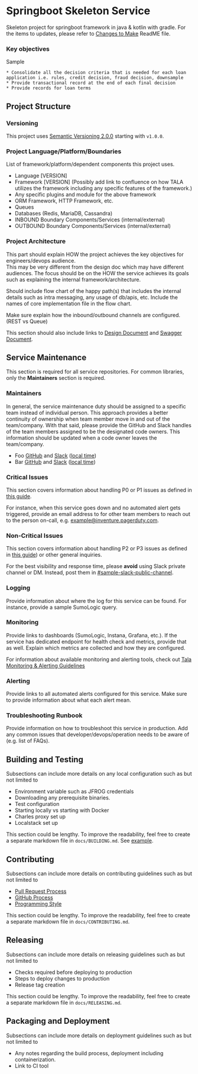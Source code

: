 # Springboot Skeleton Service

Skeleton project for springboot framework in java & kotlin with gradle. For the items to updates, please refer to [Changes to Make](./docs/ChangesReadME.md) ReadME file.

### Key objectives
Sample
```
* Consolidate all the decision criteria that is needed for each loan application i.e. rules, credit decision, fraud decision, downsample
* Provide transactional record at the end of each final decision
* Provide records for loan terms
```


## Project Structure

### Versioning
This project uses [Semantic Versioning 2.0.0](https://talamobile.atlassian.net/wiki/spaces/ATLAS/pages/885948433/Semantic+Versioning) starting with `v1.0.0`.

### Project Language/Platform/Boundaries
List of framework/platform/dependent components this project uses.

* Language [VERSION]
* Framework [VERSION]  (Possibly add link to confluence on how TALA utilizes the framework including any specific features of the framework.)
* Any specific plugins and module for the above framework
* ORM Framework, HTTP Framework, etc.
* Queues
* Databases (Redis, MariaDB, Cassandra)
* INBOUND Boundary Components/Services (internal/external)
* OUTBOUND Boundary Components/Services (internal/external)

### Project Architecture
This part should explain HOW the project achieves the key objectives for engineers/devops audience.  
This may be very different from the design doc which may have different audiences.
The focus should be on the HOW the service achieves its goals such as explaining the internal framework/architecture.

Should include flow chart of the happy path(s) that includes the internal details such as intra messaging, any usage of db/apis, etc.
Include the names of core implementation file in the flow chart.

Make sure explain how the inbound/outbound channels are configured. (REST vs Queue)

This section should also include links to [Design Document](http://replace.me) and [Swagger Document](http://replace.me).

## Service Maintenance
This section is required for all service repositories. For common libraries, only the **Maintainers** section is required.

### Maintainers
In general, the service maintenance duty should be assigned to a specific team instead of individual person.
This approach provides a better continuity of ownership when team member move in and out of the team/company.
With that said, please provide the GitHub and Slack handles of the team members assigned to be the designated code owners.
This information should be updated when a code owner leaves the team/company.
- Foo [GitHub](https://github.com/foo) and [Slack](https://talamobile.slack.com/team/foo) ([local time](https://www.google.com/search?q=time+in+Africa%2FNairobi))
- Bar [GitHub](https://github.com/bar) and [Slack](https://talamobile.slack.com/team/bar) ([local time](https://www.google.com/search?q=time+in+America%2FLos_Angeles))

### Critical Issues
This section covers information about handling P0 or P1 issues as defined in
[this guide](https://talamobile.atlassian.net/wiki/spaces/PS/pages/1901887766/Issue+Criticality+Guide+P0-P3).

For instance, when this service goes down and no automated alert gets triggered,
provide an email address to for other team members to reach out to the person on-call,
e.g. [example@inventure.pagerduty.com](mailto:example@inventure.pagerduty.com).

### Non-Critical Issues
This section covers information about handling P2 or P3 issues as defined in 
[this guide](https://talamobile.atlassian.net/wiki/spaces/PS/pages/1901887766/Issue+Criticality+Guide+P0-P3))
or other general inquiries.

For the best visibility and response time, please **avoid** using Slack private channel or DM.
Instead, post them in [#sample-slack-public-channel](https://app.slack.com/client/T024F7881/C01ARBF94RY).

### Logging
Provide information about where the log for this service can be found. For instance, provide a sample SumoLogic query. 

### Monitoring
Provide links to dashboards (SumoLogic, Instana, Grafana, etc.).
If the service has dedicated endpoint for health check and metrics, provide that as well.
Explain which metrics are collected and how they are configured.

For information about available monitoring and alerting tools, check out
[Tala Monitoring & Alerting Guidelines](https://talamobile.atlassian.net/wiki/spaces/ATLAS/pages/2770665504/Monitoring+Alerting+Guidelines)


### Alerting
Provide links to all automated alerts configured for this service.
Make sure to provide information about what each alert mean.

### Troubleshooting Runbook
Provide information on how to troubleshoot this service in production.
Add any common issues that developer/devops/operation needs to be aware of (e.g. list of FAQs).


## Building and Testing
Subsections can include more details on any local configuration such as but not limited to
* Environment variable such as JFROG credentials
* Downloading any prerequisite binaries.
* Test configuration
* Starting locally vs starting with Docker
* Charles proxy set up
* Localstack set up

This section could be lengthy. To improve the readability, feel free to create a separate markdown file
in `docs/BUILDING.md`. See [example](https://github.com/nodejs/node/blob/master/BUILDING.md).

## Contributing
Subsections can include more details on contributing guidelines such as but not limited to
* [Pull Request Process](https://talamobile.atlassian.net/wiki/spaces/ATLAS/pages/1096583374/Code+Review+Pull+Request+Guidelines)
* [GitHub Process](https://talamobile.atlassian.net/wiki/spaces/ATLAS/pages/2764898308/Git+Best+Practice+Rebasing+instead+of+Merging)
* [Programming Style](https://talamobile.atlassian.net/wiki/spaces/ATLAS/pages/1096550136/Programming+Style+Guides)

This section could be lengthy. To improve the readability, feel free to create a separate markdown file
in `docs/CONTRIBUTING.md`.

## Releasing
Subsections can include more details on releasing guidelines such as but not limited to
* Checks required before deploying to production
* Steps to deploy changes to production
* Release tag creation

This section could be lengthy. To improve the readability, feel free to create a separate markdown file
in `docs/RELEASING.md`.

## Packaging and Deployment
Subsections can include more details on deployment guidelines such as but not limited to
* Any notes regarding the build process, deployment including containerization.
* Link to CI tool

